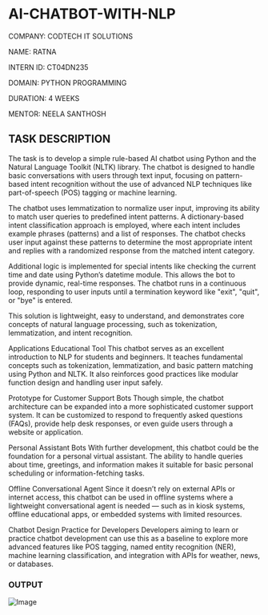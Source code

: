 # AI-CHATBOT-WITH-NLP

COMPANY: CODTECH IT SOLUTIONS

NAME: RATNA

INTERN ID: CT04DN235

DOMAIN: PYTHON PROGRAMMING

DURATION: 4 WEEKS

MENTOR: NEELA SANTHOSH
## TASK DESCRIPTION

The task is to develop a simple rule-based AI chatbot using Python and the Natural Language Toolkit (NLTK) library. The chatbot is designed to handle basic conversations with users through text input, focusing on pattern-based intent recognition without the use of advanced NLP techniques like part-of-speech (POS) tagging or machine learning.

The chatbot uses lemmatization to normalize user input, improving its ability to match user queries to predefined intent patterns. A dictionary-based intent classification approach is employed, where each intent includes example phrases (patterns) and a list of responses. The chatbot checks user input against these patterns to determine the most appropriate intent and replies with a randomized response from the matched intent category.

Additional logic is implemented for special intents like checking the current time and date using Python’s datetime module. This allows the bot to provide dynamic, real-time responses. The chatbot runs in a continuous loop, responding to user inputs until a termination keyword like "exit", "quit", or "bye" is entered.

This solution is lightweight, easy to understand, and demonstrates core concepts of natural language processing, such as tokenization, lemmatization, and intent recognition.

Applications Educational Tool This chatbot serves as an excellent introduction to NLP for students and beginners. It teaches fundamental concepts such as tokenization, lemmatization, and basic pattern matching using Python and NLTK. It also reinforces good practices like modular function design and handling user input safely.

Prototype for Customer Support Bots Though simple, the chatbot architecture can be expanded into a more sophisticated customer support system. It can be customized to respond to frequently asked questions (FAQs), provide help desk responses, or even guide users through a website or application.

Personal Assistant Bots With further development, this chatbot could be the foundation for a personal virtual assistant. The ability to handle queries about time, greetings, and information makes it suitable for basic personal scheduling or information-fetching tasks.

Offline Conversational Agent Since it doesn’t rely on external APIs or internet access, this chatbot can be used in offline systems where a lightweight conversational agent is needed — such as in kiosk systems, offline educational apps, or embedded systems with limited resources.

Chatbot Design Practice for Developers Developers aiming to learn or practice chatbot development can use this as a baseline to explore more advanced features like POS tagging, named entity recognition (NER), machine learning classification, and integration with APIs for weather, news, or databases.

### OUTPUT

![Image](https://github.com/user-attachments/assets/0bd785dc-b5ef-4927-8741-b5d77e3c6aee)
